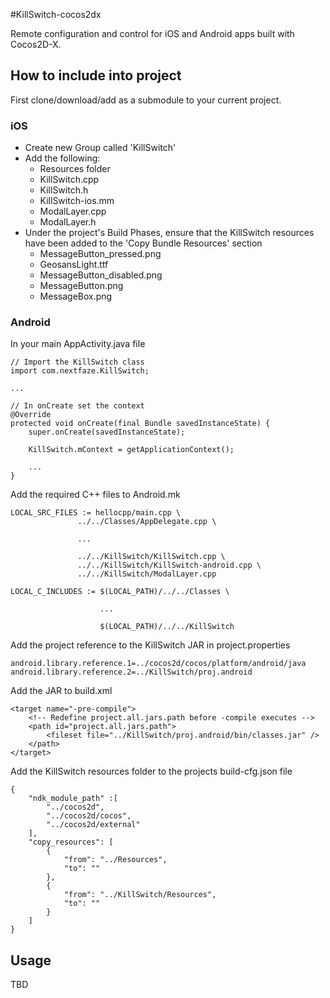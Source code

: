 #KillSwitch-cocos2dx

Remote configuration and control for iOS and Android apps built with Cocos2D-X.


## How to include into project

First clone/download/add as a submodule to your current project.

### iOS

* Create new Group called 'KillSwitch'
* Add the following:
	* Resources folder
	* KillSwitch.cpp
	* KillSwitch.h
	* KillSwitch-ios.mm
	* ModalLayer.cpp
	* ModalLayer.h
* Under the project's Build Phases, ensure that the KillSwitch resources have been added to the 'Copy Bundle Resources' section
	* MessageButton_pressed.png
	* GeosansLight.ttf
	* MessageButton_disabled.png
	* MessageButton.png
	* MessageBox.png 

### Android
In your main AppActivity.java file
    
    // Import the KillSwitch class
    import com.nextfaze.KillSwitch;
    
    ...
    
    // In onCreate set the context
    @Override
    protected void onCreate(final Bundle savedInstanceState) {
        super.onCreate(savedInstanceState);
        
        KillSwitch.mContext = getApplicationContext();
        
        ...
    }
    
Add the required C++ files to Android.mk

	LOCAL_SRC_FILES := hellocpp/main.cpp \
                   ../../Classes/AppDelegate.cpp \
                   
                   ...
                   
                   ../../KillSwitch/KillSwitch.cpp \
                   ../../KillSwitch/KillSwitch-android.cpp \
                   ../../KillSwitch/ModalLayer.cpp

	LOCAL_C_INCLUDES := $(LOCAL_PATH)/../../Classes \
	
						...
	
						$(LOCAL_PATH)/../../KillSwitch 

Add the project reference to the KillSwitch JAR in project.properties

    android.library.reference.1=../cocos2d/cocos/platform/android/java
    android.library.reference.2=../KillSwitch/proj.android

Add the JAR to build.xml

    <target name="-pre-compile">
    	<!-- Redefine project.all.jars.path before -compile executes -->
     	<path id="project.all.jars.path">
			<fileset file="../KillSwitch/proj.android/bin/classes.jar" />
      	</path>   
	</target>

Add the KillSwitch resources folder to the projects build-cfg.json file

	{
		"ndk_module_path" :[
			"../cocos2d",
			"../cocos2d/cocos",
			"../cocos2d/external"
		],
		"copy_resources": [
			{
				"from": "../Resources",
				"to": ""
			},
			{
				"from": "../KillSwitch/Resources",
				"to": ""
			}
		]
	}

## Usage

TBD
    
